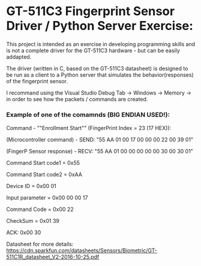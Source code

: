 <h1 style="font-size: 32px;"><strong>GT-511C3 Fingerprint Sensor Driver / Python Server Exercise:</strong></h1>

This project is intended as an exercise in developing programming skills and is not a complete driver for the GT-511C3 hardware - but can be easily addapted.

The driver (written in C, based on the GT-511C3 datasheet) is designed to be run as a client to a Python server that simulates the behavior(responses) of the fingerprint sensor.

I recommand using the Visual Studio Debug Tab -> Windows -> Memory -> in order to see how the packets / commands are created.


<h3>Example of one of the comamnds (BIG ENDIAN USED!):</h3>


Command - ""Enrollment Start"" (FingerPrint Index = 23 (17 HEX)):

(Microcontroller command) - SEND: "55 AA 01 00 17 00 00 00 22 00 39 01"

(FingerP Sensor response) - RECV: "55 AA 01 00 00 00 00 00 30 00 30 01"

Command Start code1 = 0x55

Command Start code2 = 0xAA

Device ID = 0x00 01

Input parameter = 0x00 00 00 17

Command Code = 0x00 22

CheckSum = 0x01 39

ACK: 0x00 30

Datasheet for more details: https://cdn.sparkfun.com/datasheets/Sensors/Biometric/GT-511C1R_datasheet_V2-2016-10-25.pdf